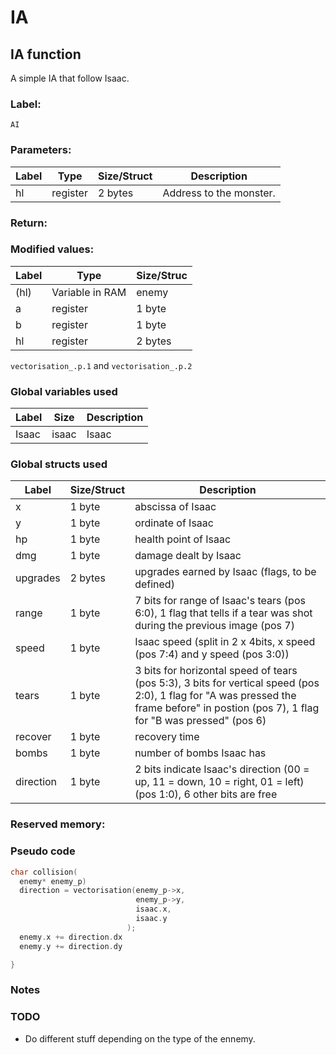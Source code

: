 # IA

## IA function

A simple IA that follow Isaac.

### Label:

`AI`

### Parameters:

| Label | Type | Size/Struct |  Description  |
| ------------- | ------------- | ---------- | ----------- |
| hl | register | 2 bytes | Address to the monster. |


### Return:

### Modified values:

| Label | Type | Size/Struc |
| ------------- | ------------- | ---------- |
| (hl) | Variable in RAM | enemy |
| a | register | 1 byte |
| b | register | 1 byte |
| hl | register | 2 bytes |

`vectorisation_.p.1` and `vectorisation_.p.2`

### Global variables used

| Label | Size |  Description  |
| ------------- | ---------- | ----------- |
| Isaac| isaac | Isaac |

### Global structs used

| Label | Size/Struct | Description |
| ----- | ---- | ----------- |
| x | 1 byte | abscissa of Isaac |
| y | 1 byte | ordinate of Isaac |
| hp | 1 byte | health point of Isaac |
| dmg | 1 byte | damage dealt by Isaac |
| upgrades | 2 bytes | upgrades earned by Isaac (flags, to be defined) |
| range | 1 byte | 7 bits for range of Isaac's tears (pos 6:0), 1 flag that tells if a tear was shot during the previous image (pos 7)|
| speed | 1 byte | Isaac speed (split in 2 x 4bits, x speed (pos 7:4) and y speed (pos 3:0)) |
| tears | 1 byte | 3 bits for horizontal speed of tears (pos 5:3), 3 bits for vertical speed (pos 2:0), 1 flag for "A was pressed the frame before" in postion (pos 7), 1 flag for "B  was pressed" (pos 6)|
| recover | 1 byte | recovery time |
| bombs | 1 byte | number of bombs Isaac has |
| direction | 1 byte | 2 bits indicate Isaac's direction (00 = up, 11 = down, 10 = right, 01 = left) (pos 1:0), 6 other bits are free |

### Reserved memory:


### Pseudo code

~~~C
char collision(
  enemy* enemy_p)
  direction = vectorisation(enemy_p->x,
                            enemy_p->y,
                            isaac.x,
                            isaac.y
                          );
  enemy.x += direction.dx
  enemy.y += direction.dy

}
~~~

### Notes



### TODO

* Do different stuff depending on the type of the ennemy.
